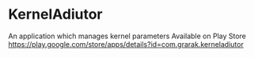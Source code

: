 KernelAdiutor
=============

An application which manages kernel parameters
Available on Play Store https://play.google.com/store/apps/details?id=com.grarak.kerneladiutor
